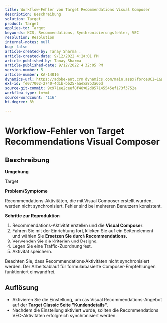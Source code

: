 ```yaml
---
title: Workflow-Fehler von Target Recommendations Visual Composer
description: Beschreibung
solution: Target
product: Target
applies-to: Target
keywords: KCS, Recommendations, Synchronisierungsfehler, VEC
resolution: Resolution
internal-notes: null
bug: false
article-created-by: Tanay Sharma .
article-created-date: 9/12/2022 4:28:01 PM
article-published-by: Tanay Sharma .
article-published-date: 9/12/2022 4:32:05 PM
version-number: 5
article-number: KA-14016
dynamics-url: https://adobe-ent.crm.dynamics.com/main.aspx?forceUCI=1&pagetype=entityrecord&etn=knowledgearticle&id=4bbfbbd8-b732-ed11-9db1-002248086735
exl-id: fe077002-2740-4d1b-bb25-aae5a8b3a66d
source-git-commit: 9c971ee2ceef8f48902d857145545ef173f3752a
workflow-type: tm+mt
source-wordcount: '116'
ht-degree: 8%

---
```


# Workflow-Fehler von Target Recommendations Visual Composer

## Beschreibung


<b>Umgebung</b>

Target



<b>Problem/Symptome</b>

Recommendations-Aktivitäten, die mit Visual Composer erstellt wurden, werden nicht synchronisiert. Fehler sind bei mehreren Benutzern konsistent.

<b>Schritte zur Reproduktion</b>

1. Recommendations-Aktivität erstellen und die <b>Visual Composer</b>.
2. Fahren Sie mit der Einrichtung fort, klicken Sie auf ein Seitenelement und wählen Sie <b>Ersetzen Sie durch Recommendations.</b>
3. Verwenden Sie die Kriterien und Designs.
4. Legen Sie eine Traffic-Zuordnung fest.
5. Aktivität speichern.




Beachten Sie, dass Recommendations-Aktivitäten nicht synchronisiert werden. Der Arbeitsablauf für formularbasierte Composer-Empfehlungen funktioniert einwandfrei.


## Auflösung


- Aktivieren Sie die Einstellung, um das Visual Recommendations-Angebot auf der <b>Target Classic </b> <b>Seite &quot;Kundendetails&quot;</b>.
- Nachdem die Einstellung aktiviert wurde, sollten die Recommendations VEC-Aktivitäten erfolgreich synchronisiert werden.
